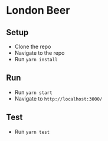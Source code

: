 # London Beer

## Setup
 - Clone the repo
 - Navigate to the repo
 - Run `yarn install`

## Run
 - Run `yarn start`
 - Navigate to `http://localhost:3000/`

## Test
 - Run `yarn test`
